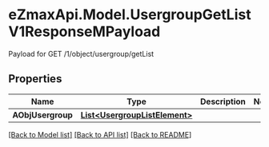 # eZmaxApi.Model.UsergroupGetListV1ResponseMPayload
Payload for GET /1/object/usergroup/getList

## Properties

Name | Type | Description | Notes
------------ | ------------- | ------------- | -------------
**AObjUsergroup** | [**List&lt;UsergroupListElement&gt;**](UsergroupListElement.md) |  | 

[[Back to Model list]](../README.md#documentation-for-models) [[Back to API list]](../README.md#documentation-for-api-endpoints) [[Back to README]](../README.md)

